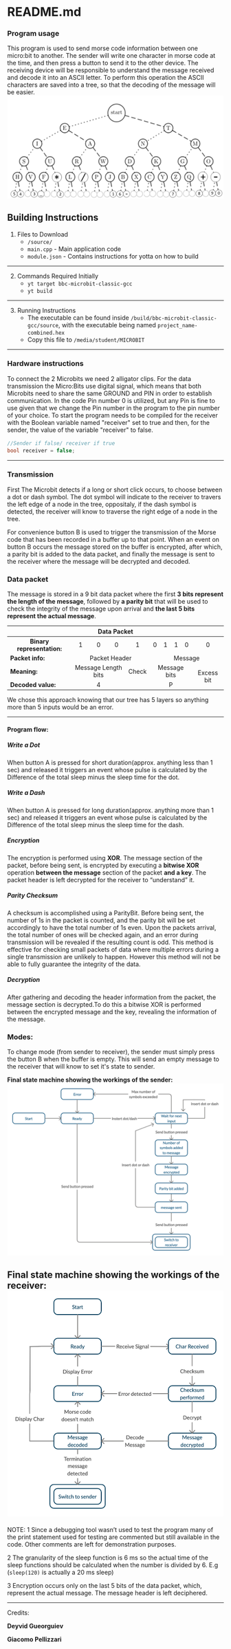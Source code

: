 # README.md

### Program usage
This program is used to send morse code information between one micro:bit to another. 
The sender will write one character in morse code at the time, and then press a button to send it to the other device. The receiving device will be responsible to understand the message received and decode it into an ASCII letter. To perform this operation the ASCII characters are saved into a tree, so that the decoding of the message will be easier.
![Morse Tree](Images/MorseTree.png "Morse code binary tree")

## Building Instructions
1. Files to Download
    * `/source/`
    * `main.cpp` - Main application code
    * `module.json` - Contains instructions for yotta on how to build
---

2. Commands Required Initially
    * `yt target bbc-microbit-classic-gcc`
    * `yt build`
---

3. Running Instructions
    * The executable can be found inside `/build/bbc-microbit-classic-gcc/source`, with the executable being named `project_name-combined.hex`
    * Copy this file to `/media/student/MICROBIT`
---
### Hardware instructions
To connect the 2 Microbits we need 2 alligator clips. For the data transmission the Micro:Bits use digital signal, which means that both Microbits need to share the same GROUND and PIN in order to establish communication. In the code Pin number 0 is utilized, but any Pin is fine to use given that we change the Pin number in the program to the pin number of your choice. To start the program needs to be compiled for the receiver with the Boolean variable named "receiver" set to true and then, for the sender, the value of the variable "receiver" to false.
```c++
//Sender if false/ receiver if true
bool receiver = false;
```
---

### Transmission
 First The Microbit detects if a long or short click occurs, to choose between a dot or dash symbol. The dot symbol will indicate to the receiver to travers the left edge of a node in the tree, oppositaly, if the dash symbol is detected, the receiver will know to traverse the right edge of a node in the tree. 

 For convenience button B is used to trigger the transmission of the Morse code that has been recorded in a buffer up to that point. When an event on button B occurs the message stored on the buffer is encrypted, after which, a parity bit is added to the data packet, and finally the message is sent to the receiver where the message will be decrypted and decoded.

### Data packet
The message is stored in a 9 bit data packet where the first **3 bits represent the length of the message**, followed by **a parity bit** that will be used to check the integrity of the message upon arrival and **the last 5 bits represent the actual message**.

<table>
    <thead>
        <tr align="center">
            <th colspan=10><b>Data Packet</b></th>
        </tr>
    </thead>
    <tbody>
        <tr align="center">
            <td><b>Binary representation:</b></td>
            <td>1</td>
            <td>0</td>
            <td>0</td>
            <td>1</td>
            <td>0</td>
            <td>1</td>
            <td>1</td>
            <td>0</td>
            <td>0</td>
        </tr>
        <tr align="center">
            <td align="left"><b>Packet info:</b></td>
            <td colspan=4>Packet Header</td>
            <td colspan=5>Message</td>
        </tr>
        <tr align="center">
            <td align="left"><b>Meaning:</b></td>
            <td colspan=3>Message Length bits</td>
            <td colspan=1>Check</td>
            <td colspan=4>Message bits</td>
            <td rowspan=2>Excess bit</td>
        </tr>
        <tr align="center">
            <td align="left"><b>Decoded value:</b></td>
            <td colspan=3>4</td>
            <td colspan=1></td>
            <td colspan=4>P</td>
        </tr>
    </tbody>
</table>

We chose this approach knowing that our tree has 5 layers so anything more than 5 inputs would 
be an error.

---
#### Program flow:
#####  Write a Dot
When button A is pressed for short duration(approx. anything less than 1 sec) and released it triggers an event whose pulse is calculated by the Difference of the total sleep minus the sleep time for the dot. 
#####  Write a Dash
When button A is pressed for long duration(approx. anything more than 1 sec) and released it triggers an event whose pulse is  calculated by the Difference of the total sleep minus the sleep time for the dash.
##### Encryption
The encryption is performed using **XOR**. The message section of the packet, before 		being sent, is encrypted by executing a **bitwise XOR** operation **between the message** section of the packet **and a key**. The packet header is left decrypted for the receiver to “understand” it.	
##### Parity Checksum
A checksum is accomplished using a ParityBit. Before being sent, the number of 1s in the packet is counted, and the parity bit will be set accordingly to have the total number of 1s even.
Upon the packets arrival, the total number of ones will be checked again, and an error during transmission will be revealed if the resulting count is odd. 
This method is effective for checking small packets of data where multiple errors during a single transmission are unlikely to happen. However this method will not be able to fully guarantee the integrity of the data.	
##### Decryption
After gathering and decoding the header information from the packet, the message 	section is decrypted.To do this a bitwise XOR is performed between the encrypted 		message and the key, revealing the information of the message.
### Modes:
To change mode (from sender to receiver), the sender must simply press the button B when the buffer is empty. This will send an empty message to the receiver that will know to set it's state to sender.

**Final state machine showing the workings of the sender:**
![SenderFSM](Images/Sender_FSM.jpg "Morse code binary tree")

**Final state machine showing the workings of the receiver:**
![ReceiverFSM](Images/Reciever_FSM.jpg "Morse code binary tree")
---

NOTE:
1 Since a debugging tool wasn’t used to test the program many of the print statement used for testing are commented but still available in the code. Other comments are left for demonstration purposes.

2 The granularity of the sleep function is 6 ms so the actual time of the sleep functions should be calculated when the number is divided by 6. E.g (`sleep(120)` is actually  a  20 ms sleep)

3 Encryption occurs only on the last 5 bits of the data packet, which, represent the actual message. The message header is left 
deciphered. 
___
Credits:

__**Deyvid Gueorguiev**__

__**Giacomo Pellizzari**__
